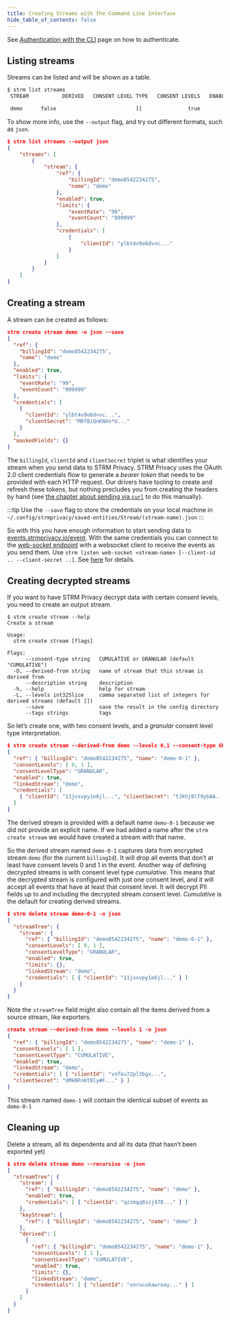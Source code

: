 ```yaml
---
title: Creating Streams with the Command Line Interface 
hide_table_of_contents: false
---
```


See [Authentication with the CLI](/quickstart/authentication-cli.md)
page on how to authenticate.

## Listing streams

Streams can be listed and will be shown as a table.

```bash
$ strm list streams
 STREAM           DERIVED   CONSENT LEVEL TYPE   CONSENT LEVELS   ENABLED

 demo      false                          []               true
```

To show more info, use the `--output` flag, and try out different
formats, such as `json`.
```json
$ strm list streams --output json
{
    "streams": [
        {
            "stream": {
                "ref": {
                    "billingId": "demo8542234275",
                    "name": "demo"
                },
                "enabled": true,
                "limits": {
                    "eventRate": "99",
                    "eventCount": "999999"
                },
                "credentials": [
                    {
                        "clientId": "ylbt4v9o6dvvc..."
                    }
                ]
            }
        }
    ]
}
```
## Creating a stream

A stream can be created as follows:
```json
strm create stream demo -o json --save
{
  "ref": {
    "billingId": "demo8542234275",
    "name": "demo" 
  },
  "enabled": true,
  "limits": {
    "eventRate": "99",
    "eventCount": "999999"
  },
  "credentials": [
    {
      "clientId": "ylbt4v9o6dvvc...",
      "clientSecret": "M0fBiQnKNXn*U..."
    }
  ],
  "maskedFields": {}
}
```

The `billingId`, `clientId` and `clientSecret` triplet is what
identifies your stream when you send data to STRM Privacy. STRM Privacy
uses the OAuth 2.0 client credentials flow to generate a *bearer token*
that needs to be provided with each HTTP request. Our drivers have
tooling to create and refresh these tokens, but nothing precludes you
from creating the headers by hand (see [the chapter about sending via
`curl`](sending-curl.md) to do this manually).

:::tip
Use the `--save` flag to store the credentials on your local machine in
`~/.config/strmprivacy/saved-entities/Stream/(stream-name).json`
:::

So with this you have enough information to start sending data to
[events.strmprivacy.io/event](https://events.strmprivacy.io/event). With
the same credentials you can connect to the [web-socket
endpoint](https://websocket.strmprivacy.io) with a websocket client to
receive the events as you send them. Use
`strm listen web-socket <stream-name> [--client-id .. --client-secret ..]`.
See [here](/quickstart/listen-web-socket.md) for details.

## Creating decrypted streams

If you want to have STRM Privacy decrypt data with certain consent
levels, you need to create an output stream.

```
$ strm create stream --help
Create a stream

Usage:
  strm create stream [flags]

Flags:
      --consent-type string   CUMULATIVE or GRANULAR (default "CUMULATIVE")
  -D, --derived-from string   name of stream that this stream is derived from
      --description string    description
  -h, --help                  help for stream
  -L, --levels int32Slice     comma separated list of integers for derived streams (default [])
      --save                  save the result in the config directory
      --tags strings          tags
```

So let’s create one, with two consent levels, and a *granular* consent
level type interpretation.
```json
$ strm create stream --derived-from demo --levels 0,1 --consent-type GRANULAR -o json
{
  "ref": { "billingId": "demo8542234275", "name": "demo-0-1" },
  "consentLevels": [ 0, 1 ],
  "consentLevelType": "GRANULAR",
  "enabled": true,
  "linkedStream": "demo",
  "credentials": [
    { "clientId": "11jvxvpy1e6jl...", "clientSecret": "tJkhj8lT9ybAA..." }
  ]
}
```

The derived stream is provided with a default name `demo-0-1`
because we did not provide an explicit name. If we had added a name
after the `strm create stream` we would have created a stream with that
name.

So the derived stream named `demo-0-1` captures data from
encrypted stream `demo` (for the current `billingId`). It will
drop all events that don’t at least have consent levels 0 and 1 in the
event. Another way of defining decrypted streams is with consent level
type *cumulative*. This means that the decrypted stream is configured
with just one consent level, and it will accept all events that have at
least that consent level. It will decrypt PII fields up to and including
the decrypted stream consent level. *Cumulative* is the default for
creating derived streams.
```json
$ strm delete stream demo-0-1 -o json
{
  "streamTree": {
    "stream": {
      "ref": { "billingId": "demo8542234275", "name": "demo-0-1" },
      "consentLevels": [ 0, 1 ],
      "consentLevelType": "GRANULAR",
      "enabled": true,
      "limits": {},
      "linkedStream": "demo",
      "credentials": [ { "clientId": "11jvxvpy1e6jl..." } ]
    }
  }
}
```

Note the `streamTree` field might also contain all the items derived
from a source stream, like exporters.
```json
create stream --derived-from demo --levels 1 -o json
{
  "ref": { "billingId": "demo8542234275", "name": "demo-1" },
  "consentLevels": [ 1 ],
  "consentLevelType": "CUMULATIVE",
  "enabled": true,
  "linkedStream": "demo",
  "credentials": [ { "clientId": "vnfku72pl3bgx...",
  "clientSecret": "UMkNFnKt8ly#F..." } ]
}
```

This stream named `demo-1` will contain the identical subset of
events as `demo-0-1`

## Cleaning up

Delete a stream, all its dependents and all its data (that hasn’t been
exported yet)
```json
$ strm delete stream demo --recursive -o json
{
  "streamTree": {
    "stream": {
      "ref": { "billingId": "demo8542234275", "name": "demo" },
      "enabled": true,
      "credentials": [ { "clientId": "qzzmqq8szj478..." } ]
    },
    "keyStream": {
      "ref": { "billingId": "demo8542234275", "name": "demo" }
    },
    "derived": [
      {
        "ref": { "billingId": "demo8542234275", "name": "demo-1" },
        "consentLevels": [ 1 ],
        "consentLevelType": "CUMULATIVE",
        "enabled": true,
        "limits": {},
        "linkedStream": "demo",
        "credentials": [ { "clientId": "onrucokawroay..." } ]
      }
    ]
  }
}
```
